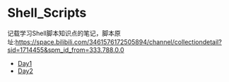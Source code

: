 # Shell_Scripts
记载学习Shell脚本知识点的笔记，脚本原址:https://space.bilibili.com/3461576172505894/channel/collectiondetail?sid=1714455&spm_id_from=333.788.0.0

+ [Day1](Day1/index.md)
+ [Day2](Day2/index.md)


